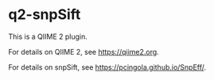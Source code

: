 # q2-snpSift

This is a QIIME 2 plugin.

For details on QIIME 2, see https://qiime2.org.

For details on snpSift, see https://pcingola.github.io/SnpEff/.